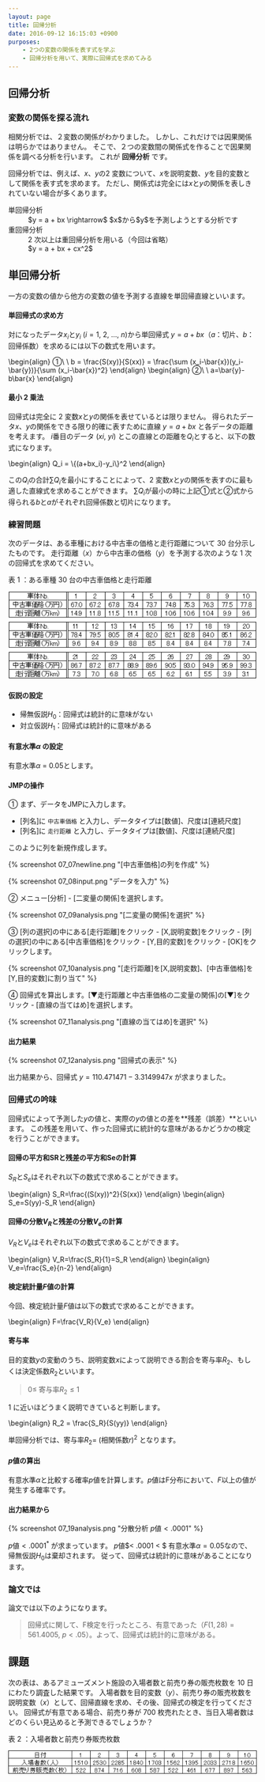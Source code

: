 ```yaml
---
layout: page
title: 回帰分析
date: 2016-09-12 16:15:03 +0900
purposes:
    - 2つの変数の関係を表す式を学ぶ
    - 回帰分析を用いて、実際に回帰式を求めてみる
---
```



回帰分析
--------

### 変数の関係を探る流れ

相関分析では、２変数の関係がわかりました。
しかし、これだけでは因果関係は明らかではありません。
そこで、２つの変数間の関係式を作ることで因果関係を調べる分析を行います。
これが **回帰分析** です。

回帰分析では、例えば、$x$、$y$の2 変数について、$x$を説明変数、$y$を目的変数として関係を表す式を求めます。
ただし、関係式は完全には$x$と$y$の関係を表しきれていない場合が多くあります。

<dl>
<dt>単回帰分析</dt>
<dd>$y = a + bx \rightarrow$ $x$から$y$を予測しようとする分析です</dd>
<dt>重回帰分析</dt>
<dd>2 次以上は重回帰分析を用いる（今回は省略）</dd>
<dd>$y = a + bx + cx^2$</dd>
</dl>


単回帰分析
----------

一方の変数の値から他方の変数の値を予測する直線を単回帰直線といいます。

#### 単回帰式の求め方

対になったデータ$x_i$と$y_i\ (i = 1,\ 2,\ ... ,\ n)$から単回帰式 $y = a + bx$（$a$：切片、$b$：回帰係数）を求めるには以下の数式を用います。

\begin{align}
  &#9312;\ \ b = \frac{S(xy)}{S(xx)} = \frac{\sum (x_i-\bar{x})(y_i-\bar{y})}{\sum (x_i-\bar{x})^2}
\end{align}
\begin{align}
  &#9313;\ \ a=\bar{y}-b\bar{x}
\end{align}

#### 最小 2 乗法

回帰式は完全に 2 変数$x$と$y$の関係を表せているとは限りません。
得られたデータ$x$、$y$の関係をできる限り的確に表すために直線 $y = a + bx$ と各データの距離を考えます。
$i$番目のデータ $(xi,\ yi)$ とこの直線との距離を$Q_i$とすると、以下の数式になります。

\begin{align}
  Q_i = \\{(a+bx_i)-y_i\\}^2
\end{align}

この$Q_i$の合計$\sum{Q_i}$を最小にすることによって、2 変数$x$と$y$の関係を表すのに最も適した直線式を求めることができます。
$\sum{Q_i}$が最小の時に上記①式と②式から得られる$b$と$a$がそれぞれ回帰係数と切片になります。


### 練習問題

次のデータは、ある車種における中古車の価格と走行距離について 30 台分示したものです。
走行距離（$x$）から中古車の価格（$y$）を予測する次のような 1 次の回帰式を求めてください。

表 1 ：ある車種 30 台の中古車価格と走行距離

![](./pic/07_06exQ.png)

#### 仮説の設定

* 帰無仮説$H_0$：回帰式は統計的に意味がない
* 対立仮説$H_1$：回帰式は統計的に意味がある

#### 有意水準$\alpha$ の設定

有意水準$\alpha$ = 0.05とします。

#### JMPの操作

&#9312; まず、データをJMPに入力します。

- [列名]に `中古車価格` と入力し、データタイプは[数値]、尺度は[連続尺度]
- [列名]に `走行距離` と入力し、データタイプは[数値]、尺度は[連続尺度]

このように列を新規作成します。

{% screenshot 07_07newline.png "[中古車価格]の列を作成" %}

{% screenshot 07_08input.png "データを入力" %}

&#9313; メニュー[分析] - [二変量の関係]を選択します。

{% screenshot 07_09analysis.png "[二変量の関係]を選択" %}

&#9314; [列の選択]の中にある[走行距離]をクリック - [X,説明変数]をクリック - [列の選択]の中にある[中古車価格]をクリック - [Y,目的変数]をクリック - [OK]をクリックします。

{% screenshot 07_10analysis.png "[走行距離]を[X,説明変数]、[中古車価格]を[Y,目的変数]に割り当て" %}

&#9315; 回帰式を算出します。[▼走行距離と中古車価格の二変量の関係]の[▼]をクリック - [直線の当てはめ]を選択します。

{% screenshot 07_11analysis.png "[直線の当てはめ]を選択" %}

#### 出力結果

{% screenshot 07_12analysis.png "回帰式の表示" %}

出力結果から、回帰式 $y = 110.471471 - 3.3149947x$ が求まりました。

### 回帰式の吟味

回帰式によって予測した$y$の値と、実際の$y$の値との差を**残差（誤差）**といいます。
この残差を用いて、作った回帰式に統計的な意味があるかどうかの検定を行うことができます。

#### 回帰の平方和SRと残差の平方和Seの計算

$S_R$と$S_e$はそれぞれ以下の数式で求めることができます。

\begin{align}
  S_R=\frac{(S(xy))^2}{S(xx)}
\end{align}
\begin{align}
  S_e=S(yy)-S_R
\end{align}

#### 回帰の分散$V_R$と残差の分散$V_e$の計算

$V_R$と$V_e$はそれぞれ以下の数式で求めることができます。

\begin{align}
  V_R=\frac{S_R}{1}=S_R
\end{align}
\begin{align}
  V_e=\frac{S_e}{n-2}
\end{align}

#### 検定統計量$F$値の計算

今回、検定統計量$F$値は以下の数式で求めることができます。

\begin{align}
  F=\frac{V_R}{V_e}
\end{align}

#### 寄与率

目的変数$y$の変動のうち、説明変数$x$によって説明できる割合を寄与率$R_2$、もしくは決定係数$R_2$といいます。

>   $0 \leq$ 寄与率$R_2 \leq 1$

1 に近いほどうまく説明できていると判断します。

\begin{align}
  R_2 = \frac{S_R}{S(yy)}
\end{align}

単回帰分析では、寄与率$R_2 =$ (相関係数$r$)$^2$ となります。

#### $p$値の算出

有意水準$\alpha$と比較する確率$p$値を計算します。$p$値はF分布において、$F$以上の値が発生する確率です。

#### 出力結果から

{% screenshot 07_19analysis.png "分散分析 $p$値$<.0001$" %}

$p$値$< .0001^*$ が求まっています。
$p$値$< .0001 < $ 有意水準$\alpha = 0.05$なので、帰無仮説$H_0$は棄却されます。
従って、回帰式は統計的に意味があることになります。

### 論文では

論文では以下のようになります。

> 回帰式に関して、F検定を行ったところ、有意であった（$F(1,28) = 561.4005,\ p<.05$）。よって、回帰式は統計的に意味がある。


課題
----

次の表は、あるアミューズメント施設の入場者数と前売り券の販売枚数を 10 日にわたり調査した結果です。
入場者数を目的変数（$y$）、前売り券の販売枚数を説明変数（$x$）として、回帰直線を求め、その後、回帰式の検定を行ってください。
回帰式が有意である場合、前売り券が 700 枚売れたとき、当日入場者数はどのくらい見込めると予測できるでしょうか？

表 2 ：入場者数と前売り券販売枚数

![](./pic/07_20Q.png)
